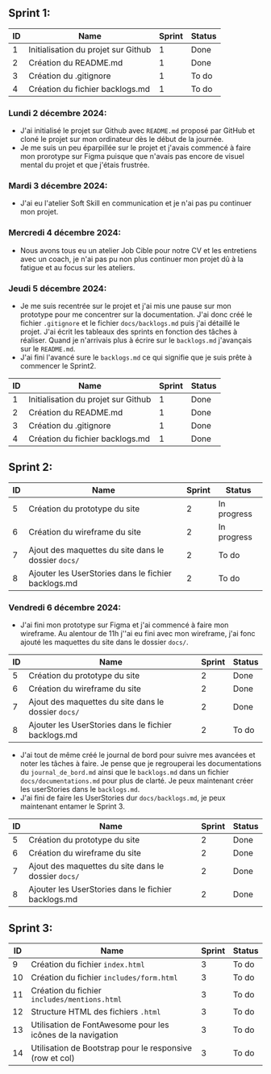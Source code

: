 ## Sprint 1:
|ID|Name|Sprint|Status|
|--|----|-------|------|
|1|Initialisation du projet sur Github|1|Done|
|2|Création du README.md|1|Done|
|3|Création du .gitignore|1|To do|
|4|Création du fichier backlogs.md|1|To do|

### Lundi 2 décembre 2024:
- J'ai initialisé le projet sur Github avec `README.md` proposé par GitHub et cloné le projet sur mon ordinateur dès le début de la journée. 
- Je me suis un peu éparpillée sur le projet et j'avais commencé à faire mon prorotype sur Figma puisque que n'avais pas encore de visuel mental du projet et que j'étais frustrée.

### Mardi 3 décembre 2024:
- J'ai eu l'atelier Soft Skill en communication et je n'ai pas pu continuer mon projet.

### Mercredi 4 décembre 2024:
- Nous avons tous eu un atelier Job Cible pour notre CV et les entretiens avec un coach, je n'ai pas pu non plus continuer mon projet dû à la fatigue et au focus sur les ateliers.

### Jeudi 5 décembre 2024:
- Je me suis recentrée sur le projet et j'ai mis une pause sur mon prototype pour me concentrer sur la documentation. J'ai donc créé le fichier `.gitignore` et le fichier `docs/backlogs.md` puis j'ai détaillé le projet. J'ai écrit les tableaux des sprints en fonction des tâches à réaliser. Quand je n'arrivais plus à écrire sur le `backlogs.md` j'avançais sur le `README.md`.
- J'ai fini l'avancé sure le `backlogs.md` ce qui signifie que je suis prête à commencer le Sprint2. 

|ID|Name|Sprint|Status|
|--|----|-------|------|
|1|Initialisation du projet sur Github|1|Done|
|2|Création du README.md|1|Done|
|3|Création du .gitignore|1| Done|
|4|Création du fichier backlogs.md|1|Done|

## Sprint 2:
|ID|Name|Sprint|Status|
|--|----|-------|-----|
|5|Création du prototype du site|2|In progress|
|6|Création du wireframe du site|2|In progress|
|7|Ajout des maquettes du site dans le dossier `docs/`|2|To do|
|8|Ajouter les UserStories dans le fichier backlogs.md|2|To do|

### Vendredi 6 décembre 2024:
- J'ai fini mon prototype sur Figma et j'ai commencé à faire mon wireframe. Au alentour de 11h j''ai eu fini avec mon wireframe, j'ai fonc ajouté les maquettes du site dans le dossier `docs/`. 

|ID|Name|Sprint|Status|
|--|----|-------|------|
|5|Création du prototype du site|2|Done|
|6|Création du wireframe du site|2|Done|
|7|Ajout des maquettes du site dans le dossier `docs/`|2|Done|
|8|Ajouter les UserStories dans le fichier backlogs.md|2|To do|

- J'ai tout de même créé le journal de bord pour suivre mes avancées et noter les tâches à faire. Je pense que je regrouperai les documentations du `journal_de_bord.md` ainsi que le `backlogs.md` dans un fichier `docs/documentations.md` pour plus de clarté.
Je peux maintenant créer les userStories  dans le `backlogs.md`.
- J'ai fini de faire les UserStories dur `docs/backlogs.md`, je peux maintenant entamer le Sprint 3.

|ID|Name|Sprint|Status|
|--|----|-------|------|
|5|Création du prototype du site|2|Done|
|6|Création du wireframe du site|2|Done|
|7|Ajout des maquettes du site dans le dossier `docs/`|2|Done|
|8|Ajouter les UserStories dans le fichier backlogs.md|2|Done|

## Sprint 3:
|ID|Name|Sprint|Status|
|--|----|-------|-----|
|9|Création du fichier `index.html`|3|To do|
|10|Création du fichier `includes/form.html`|3|To do|
|11|Création du fichier `includes/mentions.html`|3|To do|
|12|Structure HTML des fichiers `.html`|3|To do|
|13|Utilisation de FontAwesome pour les icônes de la navigation|3|To do|
|14|Utilisation de Bootstrap pour le responsive (row et col)|3|To do|

